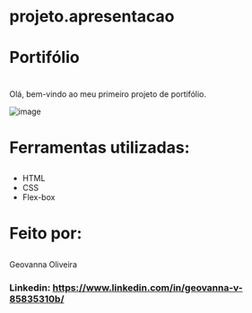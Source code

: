 # projeto.apresentacao

# **Portifólio** <h1>

Olá, bem-vindo ao meu primeiro projeto de portifólio.

![image](https://github.com/eugegeeh/projeto.apresentacao/assets/91862134/5024fc96-cd89-450d-8e98-0ed98de76983)

# **Ferramentas utilizadas:** <h2>
* HTML
* CSS
* Flex-box

# **Feito por:** <h2>
Geovanna Oliveira <h3>
Linkedin: <https://www.linkedin.com/in/geovanna-v-85835310b/>
